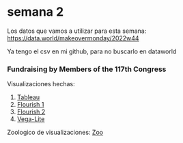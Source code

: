 # semana 2

Los datos que vamos a utilizar para esta semana: https://data.world/makeovermonday/2022w44 

Ya tengo el csv en mi github, para no buscarlo en dataworld

### Fundraising by Members of the 117th Congress

Visualizaciones hechas:

1. [Tableau](https://biancabalzarini.github.io/infovis/s2/tableau.html)
2. [Flourish 1](https://biancabalzarini.github.io/infovis/s2/beeswarm_flourish.html)
3. [Flourish 2](https://biancabalzarini.github.io/infovis/s2/bubblechart_flourish.html)
4. [Vega-Lite](https://biancabalzarini.github.io/infovis/s2/vega_lite.html)

Zoologico de visualizaciones:
[Zoo](https://biancabalzarini.github.io/infovis/s2/zoo.txt)
